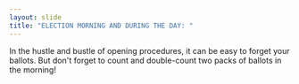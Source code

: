 ```yaml
---
layout: slide
title: "ELECTION MORNING AND DURING THE DAY: "
---
```


In the hustle and bustle of opening procedures, it can be easy to forget your ballots. But don&#39;t forget to count and double-count two packs of ballots in the morning!
